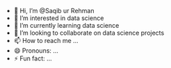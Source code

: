 - 👋 Hi, I’m @Saqib ur Rehman 
- 👀 I’m interested in data science 
- 🌱 I’m currently learning data science 
- 💞️ I’m looking to collaborate on data science projects 
- 📫 How to reach me ...
- 😄 Pronouns: ...
- ⚡ Fun fact: ...

<!---
Saqib5990/Saqib5990 is a ✨ special ✨ repository because its `README.md` (this file) appears on your GitHub profile.
You can click the Preview link to take a look at your changes.
--->

